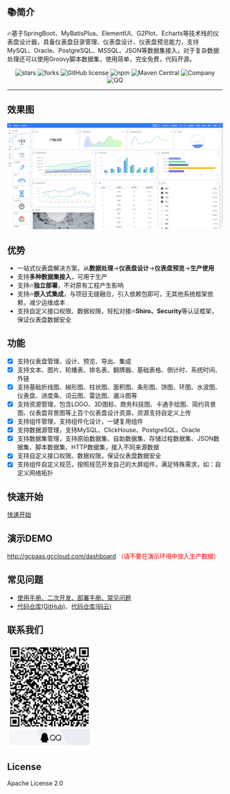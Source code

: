 ## 📚简介

🔥基于SpringBoot、MyBatisPlus、ElementUI、G2Plot、Echarts等技术栈的仪表盘设计器，具备仪表盘目录管理、仪表盘设计、仪表盘预览能力，支持MySQL、Oracle、PostgreSQL、MSSQL、JSON等数据集接入，对于复杂数据处理还可以使用Groovy脚本数据集，使用简单，完全免费，代码开源。

<p align="center">
    <img alt="stars" src="https://gitee.com/gcpaas/DashBoard/badge/star.svg?theme=dark">
    <img alt="forks" src="https://gitee.com/gcpaas/DashBoard/badge/fork.svg?theme=dark">
    <img alt="GitHub license" src="https://img.shields.io/badge/license-Apache%20License%202.0-blue.svg">
    <img alt="npm" src="https://img.shields.io/npm/v/@gcpaas/dash-board-ui">
    <img alt="Maven Central" src="https://img.shields.io/maven-central/v/com.gccloud/dashboard-core">
    <img alt="Company" src="https://img.shields.io/badge/Author-科大国创云网科技有限公司-blue.svg">
    <img alt="QQ" src="https://img.shields.io/badge/QQ-322302395-blue.svg">
</p>

-------------------------------------------------------------------------------

## 效果图

<img alt="logo" src="./doc/images/design01.png">


## 优势

* 一站式仪表盘解决方案，从**数据处理**->**仪表盘设计**->**仪表盘预览**->**生产使用**
* 支持**多种数据集接入**，可用于生产
* 支持🔥**独立部署**，不对原有工程产生影响
* 支持🔥**嵌入式集成**，与项目无缝融合，引入依赖包即可，无其他系统框架依赖，减少运维成本
* 支持自定义接口权限、数据权限，轻松对接🔥**Shiro、Security**等认证框架，保证仪表盘数据安全


## 功能
- [x] 支持仪表盘管理、设计、预览、导出、集成
- [x] 支持文本、图片、轮播表、排名表、翻牌器、基础表格、倒计时、系统时间、外链
- [x] 支持基础折线图、梯形图、柱状图、面积图、条形图、饼图、环图、水波图、仪表盘、进度条、词云图、雷达图、漏斗图等
- [x] 支持资源管理，包含LOGO、3D图标、商务科技图、卡通手绘图、简约背景图、仪表盘背景图等上百个仪表盘设计资源，资源支持自定义上传
- [x] 支持组件管理，支持组件化设计，一键复用组件
- [x] 支持数据源管理，支持MySQL、ClickHouse、PostgreSQL、Oracle
- [x] 支持数据集管理，支持原始数据集、自助数据集、存储过程数据集、JSON数据集、脚本数据集、HTTP数据集，接入不同来源数据
- [x] 支持自定义接口权限、数据权限，保证仪表盘数据安全
- [x] 支持组件自定义规范，按照规范开发自己的大屏组件，满足特殊需求，如：自定义网络拓扑

## 快速开始
<a href="https://www.yuque.com/chuinixiongkou/bigscreen/ofy1bqhqgua1fu0f" target="_blank">快速开始</a>

## 演示DEMO

<a href="http://gcpaas.gccloud.com/dashboard" target="_blank"> http://gcpaas.gccloud.com/dashboard </a>
<span style="color: red">（请不要在演示环境中放入生产数据）</span>

## 常见问题

* [使用手册、二次开发、部署手册、常见问题](https://www.yuque.com/chuinixiongkou/dashboard/index)
* [代码仓库(GitHub)](https://github.com/gcpaas/DashBoard)、[代码仓库(码云)](https://gitee.com/gcpaas/DashBoard)


## 联系我们

<p>
    <img alt="logo" width="200" src="./doc/images/qq.png">
</p>

## License

Apache License 2.0
